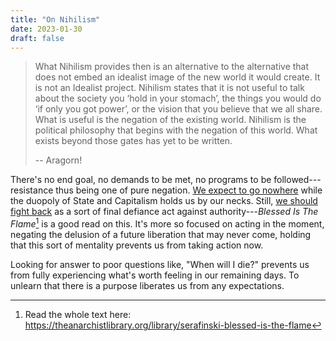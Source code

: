 ```yaml
---
title: "On Nihilism"
date: 2023-01-30
draft: false
---
```


> What Nihilism provides then is an alternative
> to the alternative that does not embed an idealist image
> of the new world it would create.
> It is not an Idealist project.
> Nihilism states that it is not useful to talk about the society you
> ‘hold in your stomach’,
> the things you would do ‘if only you got power’,
> or the vision that you believe that we all share.
> What is useful is the negation of the existing world.
> Nihilism is the political philosophy that begins with the negation
> of this world.
> What exists beyond those gates has yet to be written.
> 
> -- Aragorn!

There's no end goal,
no demands to be met,
no programs to be followed---resistance thus being one of pure negation.
[We expect to go nowhere](/zemblanity) while the duopoly of State and Capitalism
holds us by our necks.
Still, [we should fight back](/violence) as a sort of final defiance act
against authority---*Blessed Is The Flame*[^tal-blessed] is a good read on this.
It's more so focused on acting in the moment,
negating the delusion of a future liberation that may never come,
holding that this sort of mentality prevents us from taking action now.

[^tal-blessed]: Read the whole text here:
https://theanarchistlibrary.org/library/serafinski-blessed-is-the-flame

Looking for answer to poor questions like, "When will I die?" prevents
us from fully experiencing what's worth feeling in our remaining days.
To unlearn that there is a purpose liberates us from any expectations.
